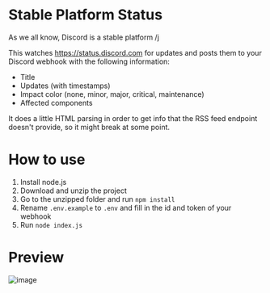 # Stable Platform Status
As we all know, Discord is a stable platform /j

This watches https://status.discord.com for updates and posts them to your Discord webhook with the following information:
* Title
* Updates (with timestamps)
* Impact color (none, minor, major, critical, maintenance)
* Affected components

It does a little HTML parsing in order to get info that the RSS feed endpoint doesn't provide, so it might break at some point.

# How to use
1. Install node.js
2. Download and unzip the project
3. Go to the unzipped folder and run `npm install`
4. Rename `.env.example` to `.env` and fill in the id and token of your webhook
5. Run `node index.js`

# Preview
![image](https://user-images.githubusercontent.com/9750071/229376165-a4ffe6b6-310f-4288-a2e0-1313c8d2ce98.png)

